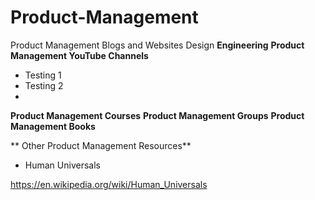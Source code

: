 # Product-Management
Product Management Blogs and Websites
Design
**Engineering**
**Product Management YouTube Channels**
  * Testing 1
  * Testing 2
  * 
**Product Management Courses**
**Product Management Groups**
**Product Management Books**

** Other Product Management Resources**
* Human Universals

https://en.wikipedia.org/wiki/Human_Universals
